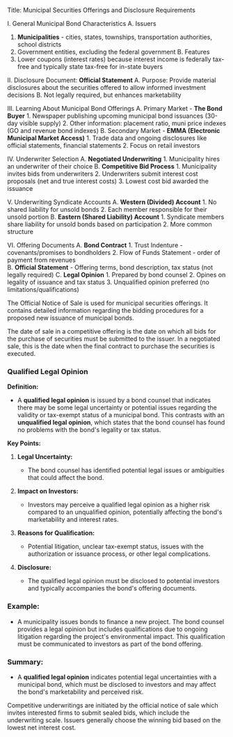 Title: Municipal Securities Offerings and Disclosure Requirements

I. General Municipal Bond Characteristics
A. Issuers

1.  **Municipalities** - cities, states, townships, transportation authorities, school districts
2.  Government entities, excluding the federal government
    B. Features
3.  Lower coupons (interest rates) because interest income is federally tax-free and typically state tax-free for in-state buyers

II. Disclosure Document: **Official Statement**
A. Purpose: Provide material disclosures about the securities offered to allow informed investment decisions
B. Not legally required, but enhances marketability

III. Learning About Municipal Bond Offerings
A. Primary Market - **The Bond Buyer** 1. Newspaper publishing upcoming municipal bond issuances (30-day visible supply) 2. Other information: placement ratio, muni price indexes (GO and revenue bond indexes)
B. Secondary Market - **EMMA (Electronic Municipal Market Access)** 1. Trade data and ongoing disclosures like official statements, financial statements 2. Focus on retail investors

IV. Underwriter Selection
A. **Negotiated Underwriting** 1. Municipality hires an underwriter of their choice
B. **Competitive Bid Process** 1. Municipality invites bids from underwriters 2. Underwriters submit interest cost proposals (net and true interest costs) 3. Lowest cost bid awarded the issuance

V. Underwriting Syndicate Accounts
A. **Western (Divided) Account** 1. No shared liability for unsold bonds 2. Each member responsible for their unsold portion
B. **Eastern (Shared Liability) Account** 1. Syndicate members share liability for unsold bonds based on participation 2. More common structure

VI. Offering Documents
A. **Bond Contract** 1. Trust Indenture - covenants/promises to bondholders 2. Flow of Funds Statement - order of payment from revenues  
B. **Official Statement** - Offering terms, bond description, tax status (not legally required)
C. **Legal Opinion** 1. Prepared by bond counsel 2. Opines on legality of issuance and tax status 3. Unqualified opinion preferred (no limitations/qualifications)

The Official Notice of Sale is used for municipal securities offerings. It contains detailed information regarding the bidding procedures for a proposed new issuance of municipal bonds.

The date of sale in a competitive offering is the date on which all bids for the purchase of securities must be submitted to the issuer. In a negotiated sale, this is the date when the final contract to purchase the securities is executed.

### Qualified Legal Opinion

**Definition:**

- A **qualified legal opinion** is issued by a bond counsel that indicates there may be some legal uncertainty or potential issues regarding the validity or tax-exempt status of a municipal bond. This contrasts with an **unqualified legal opinion**, which states that the bond counsel has found no problems with the bond's legality or tax status.

**Key Points:**

1. **Legal Uncertainty:**
   - The bond counsel has identified potential legal issues or ambiguities that could affect the bond.
2. **Impact on Investors:**

   - Investors may perceive a qualified legal opinion as a higher risk compared to an unqualified opinion, potentially affecting the bond's marketability and interest rates.

3. **Reasons for Qualification:**

   - Potential litigation, unclear tax-exempt status, issues with the authorization or issuance process, or other legal complications.

4. **Disclosure:**
   - The qualified legal opinion must be disclosed to potential investors and typically accompanies the bond's offering documents.

### Example:

- A municipality issues bonds to finance a new project. The bond counsel provides a legal opinion but includes qualifications due to ongoing litigation regarding the project's environmental impact. This qualification must be communicated to investors as part of the bond offering.

### Summary:

- A **qualified legal opinion** indicates potential legal uncertainties with a municipal bond, which must be disclosed to investors and may affect the bond's marketability and perceived risk.


Competitive underwritings are initiated by the official notice of sale which invites interested firms to submit sealed bids, which include the underwriting scale. Issuers generally choose the winning bid based on the lowest net interest cost.